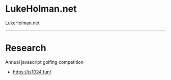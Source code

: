 # LukeHolman.net
LukeHolman.net


---
# Research
Annual javascript golfing competition
- https://js1024.fun/

